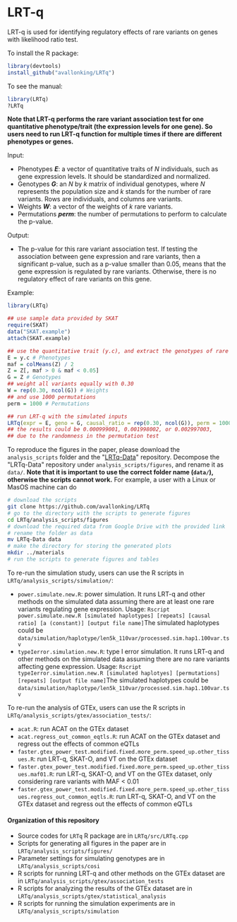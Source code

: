 # LRT-q
LRT-q is used for identifying regulatory effects of rare variants on genes with likelihood ratio test.

To install the R package:
```R
library(devtools)
install_github("avallonking/LRTq")
```

To see the manual:
```R
library(LRTq)
?LRTq
```

**Note that LRT-q performs the rare variant association test for one quantitative phenotype/trait (the expression levels for one gene). So users need to run LRT-q function for multiple times if there are different phenotypes or genes.**

Input: 
- Phenotypes **_E_**: a vector of quantitative traits of _N_ individuals, such as gene expression levels. It should be standardized and normalized.
- Genotypes **_G_**: an _N_ by _k_ matrix of individual genotypes, where _N_ represents the population size and _k_ stands for the number of rare variants. Rows are individuals, and columns are variants.
- Weights **_W_**: a vector of the weights of _k_ rare variants.
- Permutations **_perm_**: the number of permutations to perform to calculate the p-value.

Output:
- The p-value for this rare variant association test. If testing the association between gene expression and rare variants, then a significant p-value, such as a p-value smaller than 0.05, means that the gene expression is regulated by rare variants. Otherwise, there is no regulatory effect of rare variants on this gene.

Example:
```R
library(LRTq)

## use sample data provided by SKAT
require(SKAT)
data("SKAT.example")
attach(SKAT.example)

## use the quantitative trait (y.c), and extract the genotypes of rare variants (Z)
E = y.c # Phenotypes
maf = colMeans(Z) / 2
Z = Z[, maf > 0 & maf < 0.05]
G = Z # Genotypes
## weight all variants equally with 0.30
W = rep(0.30, ncol(G)) # Weights
## and use 1000 permutations
perm = 1000 # Permutations

## run LRT-q with the simulated inputs
LRTq(expr = E, geno = G, causal_ratio = rep(0.30, ncol(G)), perm = 1000)
## the results could be 0.000999001, 0.001998002, or 0.002997003, 
## due to the randomness in the permutation test
```

To reproduce the figures in the paper, please download the `analysis_scripts` folder and the "[LRTq-Data](https://github.com/avallonking/LRTq-Data)" repository. Decompose the "LRTq-Data" repository under `analysis_scripts/figures`, and rename it as `data/`. **Note that it is important to use the correct folder name (`data/`), otherwise the scripts cannot work.** For example, a user with a Linux or MasOS machine can do
```bash
# download the scripts
git clone https://github.com/avallonking/LRTq
# go to the directory with the scripts to generate figures
cd LRTq/analysis_scripts/figures
# download the required data from Google Drive with the provided link
# rename the folder as data
mv LRTq-Data data
# make the directory for storing the generated plots
mkdir ../materials
# run the scripts to generate figures and tables
```

To re-run the simulation study, users can use the R scripts in ```LRTq/analysis_scripts/simulation/```:
- ```power.simulate.new.R```: power simulation. It runs LRT-q and other methods on the simulated data assuming there are at least one rare variants regulating gene expression. Usage: ```Rscript power.simulate.new.R [simulated haplotypes] [repeats] [causal ratio] [a (constant)] [output file name]```The simulated haplotypes could be ```data/simulation/haplotype/len5k_110var/processed.sim.hap1.100var.tsv``` 
- ```typeIerror.simulation.new.R```: type I error simulation. It runs LRT-q and other methods on the simulated data assuming there are no rare variants affecting gene expression. Usage: ```Rscript typeIerror.simulation.new.R [simulated haplotyes] [permutations] [repeats] [output file name]```The simulated haplotypes could be ```data/simulation/haplotype/len5k_110var/processed.sim.hap1.100var.tsv```

To re-run the analysis of GTEx, users can use the R scripts in ```LRTq/analysis_scripts/gtex/association_tests/```:
- ```acat.R```: run ACAT on the GTEx dataset
- ```acat.regress_out_common_eqtls.R```: run ACAT on the GTEx dataset and regress out the effects of common eQTLs
- ```faster.gtex_power_test.modified.fixed.more_perm.speed_up.other_tissues.R```: run LRT-q, SKAT-O, and VT on the GTEx dataset
- ```faster.gtex_power_test.modified.fixed.more_perm.speed_up.other_tissues.maf01.R```: run LRT-q, SKAT-O, and VT on the GTEx dataset, only considering rare variants with MAF < 0.01
- ```faster.gtex_power_test.modified.fixed.more_perm.speed_up.other_tissues.regress_out_common_eqtls.R```: run LRT-q, SKAT-O, and VT on the GTEx dataset and regress out the effects of common eQTLs


#### Organization of this repository
- Source codes for `LRTq` R package are in `LRTq/src/LRTq.cpp`
- Scripts for generating all figures in the paper are in `LRTq/analysis_scripts/figures/`
- Parameter settings for simulating genotypes are in `LRTq/analysis_scripts/cosi`
- R scripts for running LRT-q and other methods on the GTEx dataset are in `LRTq/analysis_scripts/gtex/association_tests`
- R scripts for analyzing the results of the GTEx dataset are in `LRTq/analysis_scripts/gtex/statistical_analysis`
- R scripts for running the simulation experiments are in `LRTq/analysis_scripts/simulation`
